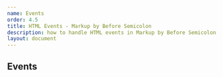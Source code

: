 ```yaml
---
name: Events
order: 4.5
title: HTML Events - Markup by Before Semicolon
description: how to handle HTML events in Markup by Before Semicolon
layout: document
---
```


## Events
